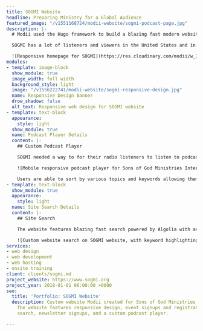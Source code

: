```yaml
---
title: SOGMI Website
headline: Preparing Ministry for a Global Audience
featured_image: "/v1551168724/modii-website/sogmi-podcast-page.jpg"
description: |-
  # Modii used the Hugo framework to build a blazing fast modern website for Sons of God Ministries International (SOGMI).

  SOGMI has a lot of listeners and viewers in the United States and in Southeast Asia meaning they needed a website that was fast not only in the US but around the world.

  ![Responsive homepage for SOGMI](https://res.cloudinary.com/modii/w_1000,q_60,f_auto/v1556218792/modii-website/screencapture-sogmi-org-2019-02-26-00_59_00.png)
modules:
- template: image-block
  show_module: true
  image_width: full width
  background_style: light
  image: "/v1556222741/modii-website/sogmi-responsive-design.jpg"
  name: Responsive Design Banner
  drow_shadow: false
  alt_text: Responsive web design for SOGMI website
- template: text-block
  appearance:
    style: light
  show_module: true
  name: Podcast Player Details
  content: |-
    ## Custom Podcast Player

    SOGMI needed a way to for their radio listeners to listen to podcasts on the website. We built out a custom audio player that looks great on all devices.

    ![Mobile responsive podcast player for Sons of God Ministries International](https://res.cloudinary.com/modii/w_1000,q_60,f_auto/v1556220248/modii-website/Podcast%20page.png)

    Users are able to sort by various topics and keywords allowing them to find easily find episodes that they want to listen to.
- template: text-block
  show_module: true
  appearance:
    style: light
  name: Site Search Details
  content: |-
    ## Site Search

    The website features blazing fast search powered by Algolia with average response times of 8 ms. It includes keyword highlighting, typo tolerance, and synonym support.

    ![Custom website search on SOGMI website, with keyword highlighting, and typo tolerance.](https://res.cloudinary.com/modii/w_1000,q_60,f_auto/v1556219978/modii-website/sogmi-site-search.png)
services:
- web design
- web development
- web hosting
- onsite training
client: clients/sogmi.md
project_website: https://www.sogmi.org
project_year: 2018-01-01 06:00:00 +0000
seo:
  title: 'Portfolio: SOGMI Website'
  description: Custom website Modii created for Sons of God Ministries International.
    The website features responsive design, event signups and registrations, site
    search, newsletter signups, and a custom podcast player.

---
```

